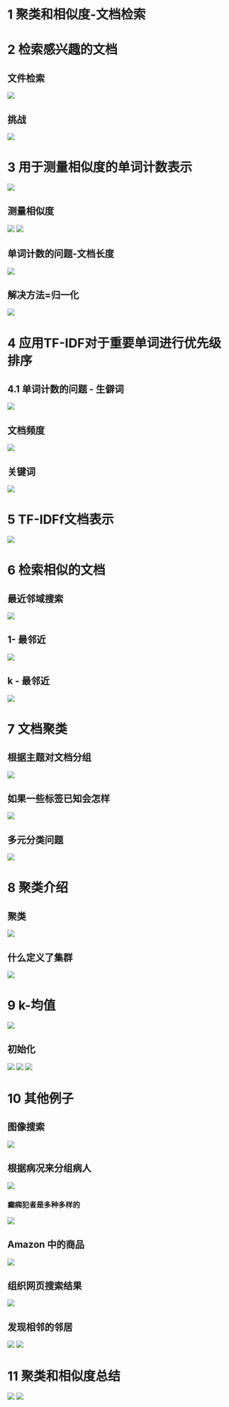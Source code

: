 # 1 聚类和相似度-文档检索
#  2 检索感兴趣的文档
## 文件检索
![](https://upload-images.jianshu.io/upload_images/4685968-98e7729bddc08533.png?imageMogr2/auto-orient/strip%7CimageView2/2/w/1240)
## 挑战
![](https://upload-images.jianshu.io/upload_images/4685968-c4397f2e4f32c6e6.png?imageMogr2/auto-orient/strip%7CimageView2/2/w/1240)
# 3 用于测量相似度的单词计数表示
![](https://upload-images.jianshu.io/upload_images/4685968-4092dcb8ed15f252.png?imageMogr2/auto-orient/strip%7CimageView2/2/w/1240)
## 测量相似度
![](https://upload-images.jianshu.io/upload_images/4685968-f07afad5eb7eccac.png?imageMogr2/auto-orient/strip%7CimageView2/2/w/1240)
![](https://upload-images.jianshu.io/upload_images/4685968-216bb1453ba991c2.png?imageMogr2/auto-orient/strip%7CimageView2/2/w/1240)
## 单词计数的问题-文档长度
![](https://upload-images.jianshu.io/upload_images/4685968-f7532014d829f3eb.png?imageMogr2/auto-orient/strip%7CimageView2/2/w/1240)
## 解决方法=归一化
 ![](https://upload-images.jianshu.io/upload_images/4685968-14feb2ef5656c557.png?imageMogr2/auto-orient/strip%7CimageView2/2/w/1240)
# 4 应用TF-IDF对于重要单词进行优先级排序
## 4.1 单词计数的问题 - 生僻词
![](https://upload-images.jianshu.io/upload_images/4685968-ce012b4183ec8d6f.png?imageMogr2/auto-orient/strip%7CimageView2/2/w/1240)
## 文档频度
![](https://upload-images.jianshu.io/upload_images/4685968-00c751ca17df1db3.png?imageMogr2/auto-orient/strip%7CimageView2/2/w/1240)
## 关键词
![](https://upload-images.jianshu.io/upload_images/4685968-50f1be096131083e.png?imageMogr2/auto-orient/strip%7CimageView2/2/w/1240)
# 5 TF-IDFf文档表示
![](https://upload-images.jianshu.io/upload_images/4685968-9cb1bc9ae1e62904.png?imageMogr2/auto-orient/strip%7CimageView2/2/w/1240)
# 6 检索相似的文档
## 最近邻域搜索
![](https://upload-images.jianshu.io/upload_images/4685968-3b35dc60cec3fb9c.png?imageMogr2/auto-orient/strip%7CimageView2/2/w/1240)
## 1- 最邻近
![](https://upload-images.jianshu.io/upload_images/4685968-922f10585d03f862.png?imageMogr2/auto-orient/strip%7CimageView2/2/w/1240)
## k - 最邻近
![](https://upload-images.jianshu.io/upload_images/4685968-c0eecef97dc233c9.png?imageMogr2/auto-orient/strip%7CimageView2/2/w/1240)
# 7 文档聚类
## 根据主题对文档分组
![](https://upload-images.jianshu.io/upload_images/4685968-b8c88f6bf95c452c.png?imageMogr2/auto-orient/strip%7CimageView2/2/w/1240)
## 如果一些标签已知会怎样
![](https://upload-images.jianshu.io/upload_images/4685968-0bf3c3a87a01c9f4.png?imageMogr2/auto-orient/strip%7CimageView2/2/w/1240)
## 多元分类问题
![](https://upload-images.jianshu.io/upload_images/4685968-3094c7f5610bda98.png?imageMogr2/auto-orient/strip%7CimageView2/2/w/1240)
# 8 聚类介绍
## 聚类
![](https://upload-images.jianshu.io/upload_images/4685968-b51f6f12f0599ab8.png?imageMogr2/auto-orient/strip%7CimageView2/2/w/1240)
## 什么定义了集群
![](https://upload-images.jianshu.io/upload_images/4685968-ce910f71c4b2f5c3.png?imageMogr2/auto-orient/strip%7CimageView2/2/w/1240)
# 9 k-均值
![](https://upload-images.jianshu.io/upload_images/4685968-30d2d003509efa70.png?imageMogr2/auto-orient/strip%7CimageView2/2/w/1240)
## 初始化
![](https://upload-images.jianshu.io/upload_images/4685968-353d2f7003bbb4b7.png?imageMogr2/auto-orient/strip%7CimageView2/2/w/1240)
![](https://upload-images.jianshu.io/upload_images/4685968-420d13c1f7fc8807.png?imageMogr2/auto-orient/strip%7CimageView2/2/w/1240)
![](https://upload-images.jianshu.io/upload_images/4685968-2394c05e09ba058b.png?imageMogr2/auto-orient/strip%7CimageView2/2/w/1240)
# 10 其他例子
## 图像搜索
![](https://upload-images.jianshu.io/upload_images/4685968-4d0ce29c52a11cc9.png?imageMogr2/auto-orient/strip%7CimageView2/2/w/1240)
## 根据病况来分组病人
![](https://upload-images.jianshu.io/upload_images/4685968-065a6a156b44731c.png?imageMogr2/auto-orient/strip%7CimageView2/2/w/1240)
### 癫痫犯者是多种多样的
![](https://upload-images.jianshu.io/upload_images/4685968-939f3bd8718bf186.png?imageMogr2/auto-orient/strip%7CimageView2/2/w/1240)
 ## Amazon 中的商品
![](https://upload-images.jianshu.io/upload_images/4685968-a04623696621ce57.png?imageMogr2/auto-orient/strip%7CimageView2/2/w/1240)
## 组织网页搜索结果
![](https://upload-images.jianshu.io/upload_images/4685968-fe71eb82bb71f821.png?imageMogr2/auto-orient/strip%7CimageView2/2/w/1240)
## 发现相邻的邻居
![](https://upload-images.jianshu.io/upload_images/4685968-e1f42a649261c36d.png?imageMogr2/auto-orient/strip%7CimageView2/2/w/1240)
![](https://upload-images.jianshu.io/upload_images/4685968-231948bdb1933ff8.png?imageMogr2/auto-orient/strip%7CimageView2/2/w/1240)
# 11 聚类和相似度总结
![](https://upload-images.jianshu.io/upload_images/4685968-148d6780126dfbf8.png?imageMogr2/auto-orient/strip%7CimageView2/2/w/1240)
![](https://upload-images.jianshu.io/upload_images/4685968-4f2b2990ea8c6753.png?imageMogr2/auto-orient/strip%7CimageView2/2/w/1240)
